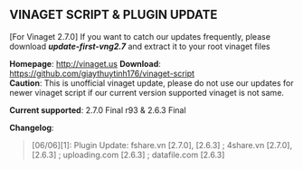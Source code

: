 ##  VINAGET SCRIPT & PLUGIN UPDATE

[For Vinaget 2.7.0] If you want to catch our updates frequently, please download **_update-first-vng2.7_** and extract it to your root vinaget files

<b>Homepage</b>: http://vinaget.us
<b>Download</b>: https://github.com/giaythuytinh176/vinaget-script <br/>
<b>Caution</b>: This is unofficial vinaget update, please do not use our updates for newer vinaget script if our current version supported vinaget is not same.

<b>Current supported</b>: 2.7.0 Final r93 & 2.6.3 Final

<b>Changelog</b>:<br>
> [06/06][1]: Plugin Update: fshare.vn [2.7.0], [2.6.3] ; 4share.vn [2.7.0], [2.6.3] ; uploading.com [2.6.3] ; datafile.com [2.6.3]
